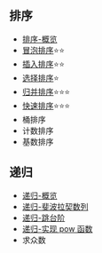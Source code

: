 ## 排序

- [排序-概览](./sort/intro.md)
- [冒泡排序](./sort/bubbleSort.md)⭐⭐
- [插入排序](./sort/insertionSort.md)⭐⭐
- [选择排序](./sort/selectionSort.md)⭐
- [归并排序](./sort/mergeSort.md)⭐⭐⭐
- [快速排序](./sort/quickSort.md)⭐⭐⭐
- 桶排序
- 计数排序
- 基数排序

## 递归

- [递归-概览](./recursion/intro.md)
- [递归-斐波拉契数列](./recursion/fibonacci.md)
- [递归-跳台阶](./recursion/jumpFloor.md)
- [递归-实现 pow 函数](./recursion/pow.md)
- 求众数
